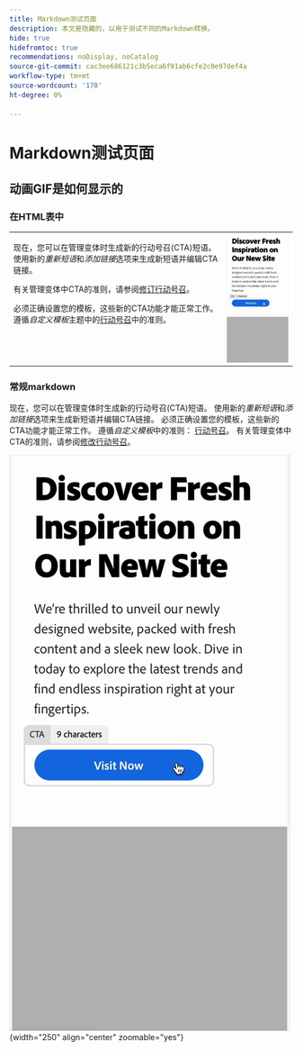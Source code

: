 ```yaml
---
title: Markdown测试页面
description: 本文是隐藏的，以用于测试不同的Markdown转换。
hide: true
hidefromtoc: true
recommendations: noDisplay, noCatalog
source-git-commit: cac3ee686121c3b5eca6f91ab6cfe2c0e97def4a
workflow-type: tm+mt
source-wordcount: '170'
ht-degree: 0%

---
```


# Markdown测试页面

## 动画GIF是如何显示的

### 在HTML表中

<table style="table-layout:fixed">
<tr style="border: 0;">
  <td valign="top">
    <p>现在，您可以在管理变体时生成新的行动号召(CTA)短语。 使用新的<em>重新短语</em>和<em>添加链接</em>选项来生成新短语并编辑CTA链接。</p>
    <p>有关管理变体中CTA的准则，请参阅<a href="/help/user-guide/create/manage-variants.md#revise-call-to-action">修订行动号召</a>。</p>
    <p>必须正确设置您的模板，这些新的CTA功能才能正常工作。 遵循<em>自定义模板</em>主题中的<a href="/help/user-guide/content/customize-template.md#calls-to-action">行动号召</a>中的准则。</p>
    <!-- GS-6676 -->
  </td>
  <td valign="top">
    <img src="../assets/animation/rephrase-cta.gif" class="modal-image" alt="CTA正在使用的重新短语" width="250"></td>
  </tr>
</table>

### 常规markdown

现在，您可以在管理变体时生成新的行动号召(CTA)短语。 使用新的&#x200B;_重新短语_&#x200B;和&#x200B;_添加链接_&#x200B;选项来生成新短语并编辑CTA链接。 必须正确设置您的模板，这些新的CTA功能才能正常工作。 遵循&#x200B;_自定义模板_&#x200B;中的准则： [行动号召](/help/user-guide/content/customize-template.md#calls-to-action)。 有关管理变体中CTA的准则，请参阅[修改行动号召](/help/user-guide/create/manage-variants.md#revise-call-to-action)。<!-- GS-6676 -->

![CTA重新短语操作](/help/assets/animation/rephrase-cta.gif "CTA重新短语"){width="250" align="center" zoomable="yes"}
